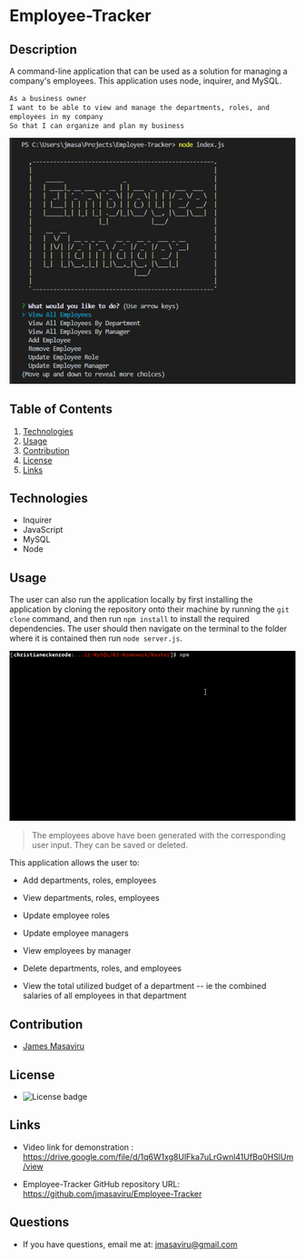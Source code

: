 # Employee-Tracker
## Description
A command-line application that can be used as a solution for managing a company's employees. This application uses node, inquirer, and MySQL.
```
As a business owner
I want to be able to view and manage the departments, roles, and employees in my company
So that I can organize and plan my business
```

![Employee-Tracker Screenshot](/public/assets/images/employee-tracker1.png)

## Table of Contents
  1. [Technologies](#technologies)
  2. [Usage](#usage)
  3. [Contribution](#contribution)
  4. [License](#license)
  5. [Links](#links)

  ## Technologies
  * Inquirer
  * JavaScript
  * MySQL
  * Node
  
  ## Usage
  The user can also run the application locally by first installing the application by cloning the repository onto their machine by running the `git clone` command, and then run `npm install` to install the required dependencies. The user should then navigate on the terminal to the folder where it is contained then run `node server.js`. 
  

  ![Saved Employee-Tracker Screenshot](/public/assets/images/employee-tracker.gif)

  >The employees above have been generated with the corresponding user input. They can be saved or deleted. 

  This application allows the user to:

  * Add departments, roles, employees

  * View departments, roles, employees

  * Update employee roles

  * Update employee managers

  * View employees by manager

  * Delete departments, roles, and employees

  * View the total utilized budget of a department -- ie the combined salaries of all employees in that department

  ## Contribution
  - [James Masaviru](https://github.com/jmasaviru)
  
   ## License
  *  ![License badge](https://img.shields.io/badge/License-MIT-green)

## Links

* Video link for demonstration : https://drive.google.com/file/d/1q6W1xg8UlFka7uLrGwnl41UfBq0HSlUm/view

* Employee-Tracker GitHub repository URL: https://github.com/jmasaviru/Employee-Tracker

## Questions
  * If you have questions, email me at: jmasaviru@gmail.com
